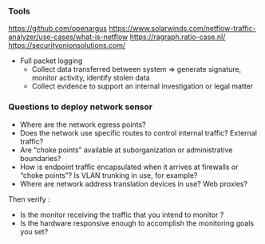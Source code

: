 
### Tools

https://github.com/openargus
https://www.solarwinds.com/netflow-traffic-analyzer/use-cases/what-is-netflow
https://ragraph.ratio-case.nl/
https://securityonionsolutions.com/

- Full packet logging 
	- Collect data transferred between system => generate signature, monitor activity, identify stolen data
	- Collect evidence to support an internal investigation or legal matter

### Questions to deploy network sensor

- Where are the network egress points?
- Does the network use specific routes to control internal traffic? External traffic?
- Are “choke points” available at suborganization or administrative boundaries?
- How is endpoint traffic encapsulated when it arrives at firewalls or “choke points”? Is VLAN trunking in use, for example?
- Where are network address translation devices in use? Web proxies?

Then verify : 

- Is the monitor receiving the traffic that you intend to monitor ? 
- Is the hardware responsive enough to accomplish the monitoring goals you set?